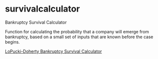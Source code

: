 survivalcalculator
==================

Bankruptcy Survival Calculator

Function for calculating the probability that a company will emerge from bankruptcy, based on a small set of inputs that are known before the case begins.

[LoPucki-Doherty Bankruptcy Survival Calculator](http://lopucki.law.ucla.edu/survival-calculator.htm)

